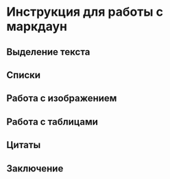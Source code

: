 # Инструкция для работы с маркдаун

## Выделение текста

## Списки

## Работа с изображением

## Работа с таблицами

## Цитаты

## Заключение

